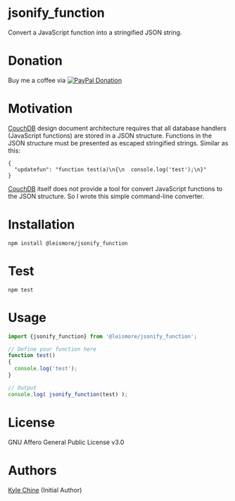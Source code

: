 # jsonify_function

Convert a JavaScript function into a stringified JSON string.

# Donation

Buy me a coffee via [![PayPal Donation](https://www.paypalobjects.com/en_AU/i/btn/btn_donateCC_LG.gif)](https://www.paypal.com/cgi-bin/webscr?cmd=_donations&business=SPPJPYRY4D6WC&item_name=Give+people+an+option+to+support+my+open+source+software.&currency_code=AUD&source=url)

# Motivation

[CouchDB](http://couchdb.apache.org) design document architecture requires that all database handlers (JavaScript functions) are stored in a JSON structure. Functions in the JSON structure must be presented as escaped stringified strings. Similar as this:

```
{
  "updatefun": "function test(a)\n{\n  console.log('test');\n}"
}
```

[CouchDB](http://couchdb.apache.org) itself does not provide a tool for convert JavaScript functions to the JSON structure. So I wrote this simple command-line converter.

# Installation

`npm install @leismore/jsonify_function`

# Test

`npm test`

# Usage

```typescript
import {jsonify_function} from '@leismore/jsonify_function';

// Define your function here
function test()
{
  console.log('test');
}

// Output
console.log( jsonify_function(test) );
```

# License

GNU Affero General Public License v3.0

# Authors

[Kyle Chine](https://www.kylechine.name) (Initial Author)
